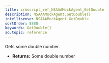 ```yaml
---
title: crmscript_ref_NSAAAMockAgent_GetDouble
description: NSAAAMockAgent.GetDouble()
intellisense: NSAAAMockAgent.GetDouble
sortOrder: 8888
keywords: GetDouble()
so.topic: reference
---
```



Gets some double number.



* **Returns:** Some double number


